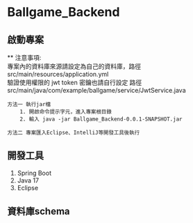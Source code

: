 # Ballgame_Backend

## 啟動專案

** 注意事項:<br/> 
專案內的資料庫來源請設定為自己的資料庫，路徑 src/main/resources/application.yml<br/>
驗證使用權限的 jwt token 密鑰也請自行設定 路徑 src/main/java/com/example/ballgame/service/JwtService.java

    方法一 執行jar檔
        1. 開啟命令提示字元，進入專案根目錄
        2. 輸入 java -jar Ballgame_Backend-0.0.1-SNAPSHOT.jar

    方法二 專案匯入Eclipse、IntelliJ等開發工具後執行

## 開發工具

1. Spring Boot
2. Java 17
3. Eclipse

## 資料庫schema
